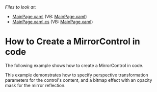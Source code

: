 <!-- default file list -->
*Files to look at*:

* [MainPage.xaml](./CS/MirrorControl_CreatingManually/MainPage.xaml) (VB: [MainPage.xaml](./VB/MirrorControl_CreatingManually/MainPage.xaml))
* [MainPage.xaml.cs](./CS/MirrorControl_CreatingManually/MainPage.xaml.cs) (VB: [MainPage.xaml](./VB/MirrorControl_CreatingManually/MainPage.xaml))
<!-- default file list end -->
# How to Create a MirrorControl in code


<p>The following example shows how to create a MirrorControl in code.</p><p>This example demonstrates how to specify perspective transformation parameters for the control's content, and a bitmap effect with an opacity mask for the mirror reflection.</p>

<br/>


